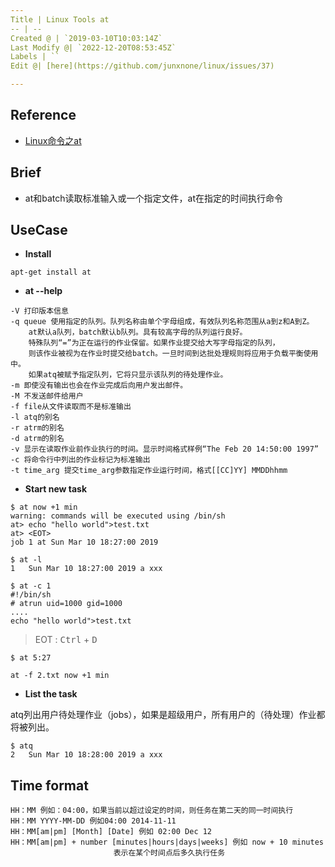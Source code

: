 ```yaml
---
Title | Linux Tools at
-- | --
Created @ | `2019-03-10T10:03:14Z`
Last Modify @| `2022-12-20T08:53:45Z`
Labels | ``
Edit @| [here](https://github.com/junxnone/linux/issues/37)

---
```

## Reference
- [Linux命令之at](https://www.cnblogs.com/diantong/p/9366449.html)

## Brief
- at和batch读取标准输入或一个指定文件，at在指定的时间执行命令

## UseCase

- **Install** 

```
apt-get install at
```

- **at --help**

```
-V 打印版本信息
-q queue 使用指定的队列。队列名称由单个字母组成，有效队列名称范围从a到z和A到Z。
    at默认a队列，batch默认b队列。具有较高字母的队列运行良好。
    特殊队列“=”为正在运行的作业保留。如果作业提交给大写字母指定的队列，
    则该作业被视为在作业时提交给batch。一旦时间到达批处理规则将应用于负载平衡使用中。
    如果atq被赋予指定队列，它将只显示该队列的待处理作业。
-m 即使没有输出也会在作业完成后向用户发出邮件。
-M 不发送邮件给用户
-f file从文件读取而不是标准输出
-l atq的别名
-r atrm的别名
-d atrm的别名
-v 显示在读取作业前作业执行的时间。显示时间格式样例“The Feb 20 14:50:00 1997”
-c 将命令行中列出的作业标记为标准输出
-t time_arg 提交time_arg参数指定作业运行时间，格式[[CC]YY] MMDDhhmm
```
- **Start new task**

```
$ at now +1 min
warning: commands will be executed using /bin/sh
at> echo "hello world">test.txt
at> <EOT>
job 1 at Sun Mar 10 18:27:00 2019

$ at -l
1	Sun Mar 10 18:27:00 2019 a xxx

$ at -c 1
#!/bin/sh
# atrun uid=1000 gid=1000
....
echo "hello world">test.txt
```
> EOT : <kbd>Ctrl</kbd> + <kbd>D</kbd>

```
$ at 5:27
```
```
at -f 2.txt now +1 min
```

- **List the task**

atq列出用户待处理作业（jobs），如果是超级用户，所有用户的（待处理）作业都将被列出。

```
$ atq
2	Sun Mar 10 18:28:00 2019 a xxx
```

## Time format

```
HH：MM 例如：04:00，如果当前以超过设定的时间，则任务在第二天的同一时间执行
HH：MM YYYY-MM-DD 例如04:00 2014-11-11
HH：MM[am|pm] [Month] [Date] 例如 02:00 Dec 12
HH：MM[am|pm] + number [minutes|hours|days|weeks] 例如 now + 10 minutes 
                       表示在某个时间点后多久执行任务
```

